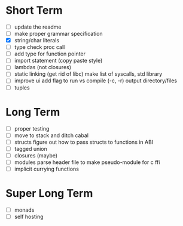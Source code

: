 # Short Term
- [ ] update the readme
- [ ] make proper grammar specification
- [x] string/char literals
- [ ] type check proc call
- [ ] add type for function pointer
- [ ] import statement (copy paste style)
- [ ] lambdas (not closures)
- [ ] static linking (get rid of libc)
       make list of syscalls, std library
- [ ] improve ui
       add flag to run vs compile (-c, -r)
       output directory/files
- [ ] tuples

# Long Term
- [ ] proper testing
- [ ] move to stack and ditch cabal
- [ ] structs
       figure out how to pass structs to functions in ABI
- [ ] tagged union
- [ ] closures (maybe)
- [ ] modules
       parse header file to make pseudo-module for c ffi
- [ ] implicit currying functions

# Super Long Term
- [ ] monads
- [ ] self hosting
